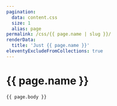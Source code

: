 ```yaml
---
pagination:
  data: content.css
  size: 1
  alias: page
permalink: /css/{{ page.name | slug }}/
renderData:
  title: 'Just {{ page.name }}'
eleventyExcludeFromCollections: true
---
```


# {{ page.name }}

```
{{ page.body }}
```
